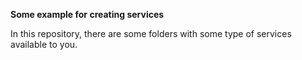 **Some example for creating services**

In this repository, there are some folders with some type of services available to you.